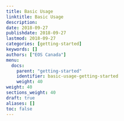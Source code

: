 ```yaml
---
title: Basic Usage
linktitle: Basic Usage
description:
date: 2018-09-27
publishdate: 2018-09-27
lastmod: 2018-09-27
categories: [getting-started]
keywords: []
authors: ["EOS Canada"]
menu:
  docs:
    parent: "getting-started"
    identifier: basic-usage-getting-started
    weight: 40
weight: 40
sections_weight: 40
draft: true
aliases: []
toc: false
---
```


